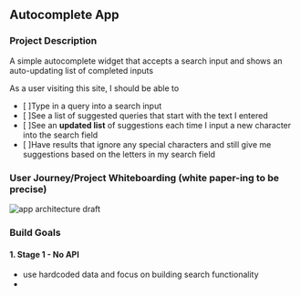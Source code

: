 ## Autocomplete App

### Project Description
A simple autocomplete widget that accepts a search input and shows an auto-updating list of completed inputs

As a user visiting this site, I should be able to
- [ ]Type in a query into a search input
- [ ]See a list of suggested queries that start with the text I entered
- [ ]See an **updated list** of suggestions each time I input a new character into the search field
- [ ]Have results that ignore any special characters and still give me suggestions based on the letters in my search field

### User Journey/Project Whiteboarding (white paper-ing to be precise)

![app architecture draft](https://i.imgur.com/yLF5mKH.jpg)

### Build Goals

#### 1. Stage 1 - No API

- use hardcoded data and focus on building search functionality
- 
